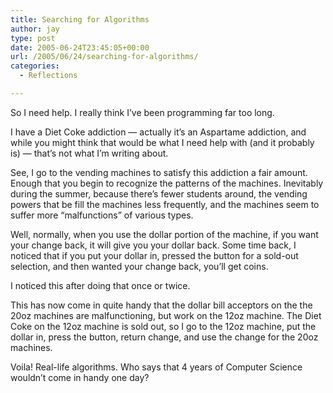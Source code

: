 ```yaml
---
title: Searching for Algorithms
author: jay
type: post
date: 2005-06-24T23:45:05+00:00
url: /2005/06/24/searching-for-algorithms/
categories:
  - Reflections

---
```

So I need help. I really think I’ve been programming far too long.

I have a Diet Coke addiction — actually it’s an Aspartame addiction, and while you might think that would be what I need help with (and it probably is) — that’s not what I’m writing about.

See, I go to the vending machines to satisfy this addiction a fair amount. Enough that you begin to recognize the patterns of the machines. Inevitably during the summer, because there’s fewer students around, the vending powers that be fill the machines less frequently, and the machines seem to suffer more “malfunctions” of various types.

Well, normally, when you use the dollar portion of the machine, if you want your change back, it will give you your dollar back. Some time back, I noticed that if you put your dollar in, pressed the button for a sold-out selection, and then wanted your change back, you’ll get coins.

I noticed this after doing that once or twice.

This has now come in quite handy that the dollar bill acceptors on the the 20oz machines are malfunctioning, but work on the 12oz machine. The Diet Coke on the 12oz machine is sold out, so I go to the 12oz machine, put the dollar in, press the button, return change, and use the change for the 20oz machines.

Voila! Real-life algorithms. Who says that 4 years of Computer Science wouldn’t come in handy one day?